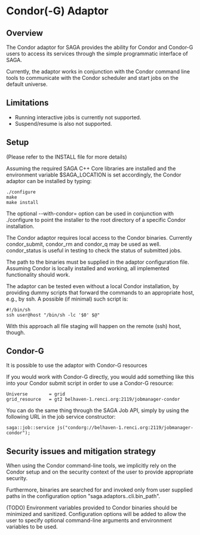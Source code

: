Condor(-G) Adaptor
==================

Overview
--------

The Condor adaptor for SAGA provides the ability for Condor and Condor-G users 
to access its services through the simple programmatic interface of SAGA.

Currently, the adaptor works in conjunction with the Condor command line tools
to communicate with the Condor scheduler and start jobs on the default universe.


Limitations
------------

* Running interactive jobs is currently not supported. 
* Suspend/resume is also not supported.

Setup
-----

(Please refer to the INSTALL file for more details)

Assuming the required SAGA C++ Core libraries are installed and the environment 
variable $SAGA_LOCATION is set accordingly, the Condor adaptor can be installed
by typing:

    ./configure
    make
    make install
    
The optional --with-condor= option can be used in conjunction with ./configure
to point the installer to the root directory of a specific Condor installation. 

The Condor adaptor requires local access to the Condor binaries. Currently
condor_submit, condor_rm and condor_q may be used as well. condor_status is
useful in testing to check the status of submitted jobs.

The path to the binaries must be supplied in the adaptor configuration file.
Assuming Condor is locally installed and working, all implemented functionality
should work.

The adaptor can be tested even without a local Condor installation, by providing
dummy scripts that forward the commands to an appropriate host, e.g., by ssh.
A possible (if minimal) such script is:

    #!/bin/sh
    ssh user@host "/bin/sh -lc '$0' $@"

With this approach all file staging will happen on the remote (ssh) host,
though.

Condor-G
--------

It is possible to use the adaptor with Condor-G resources

If you would work with Condor-G directly, you would add something like this 
into your Condor submit script in order to use a Condor-G resource:

    Universe        = grid
    grid_resource   = gt2 belhaven-1.renci.org:2119/jobmanager-condor

You can do the same thing through the SAGA Job API, simply by using the 
following URL in the job service constructor:

    saga::job::service js("condorg://belhaven-1.renci.org:2119/jobmanager-condor");


Security issues and mitigation strategy
---------------------------------------

When using the Condor command-line tools, we implicitly rely on the Condor setup
and on the security context of the user to provide appropriate security.

Furthermore, binaries are searched for and invoked only from user supplied paths
in the configuration option "saga.adaptors.<adaptor name>.cli.bin_path".

(TODO) Environment variables provided to Condor binaries should be minimized and
sanitized. Configuration options will be added to allow the user to specify
optional command-line arguments and environment variables to be used.

